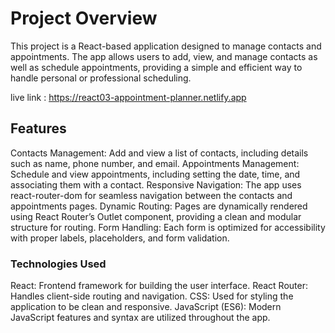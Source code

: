 # Project Overview
This project is a React-based application designed to manage contacts and appointments. The app allows users to add, view, and manage contacts as well as schedule appointments, providing a simple and efficient way to handle personal or professional scheduling.

live link : https://react03-appointment-planner.netlify.app

## Features
Contacts Management: Add and view a list of contacts, including details such as name, phone number, and email.
Appointments Management: Schedule and view appointments, including setting the date, time, and associating them with a contact.
Responsive Navigation: The app uses react-router-dom for seamless navigation between the contacts and appointments pages.
Dynamic Routing: Pages are dynamically rendered using React Router’s Outlet component, providing a clean and modular structure for routing.
Form Handling: Each form is optimized for accessibility with proper labels, placeholders, and form validation.

### Technologies Used
React: Frontend framework for building the user interface.
React Router: Handles client-side routing and navigation.
CSS: Used for styling the application to be clean and responsive.
JavaScript (ES6): Modern JavaScript features and syntax are utilized throughout the app.
